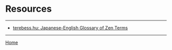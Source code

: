 <a name="0"></a>
# Resources

---

- [terebess.hu: Japanese-English Glossary of Zen Terms](https://terebess.hu/zen/szoto/szotar/szotar.html)


---

[Home](index#resources)
